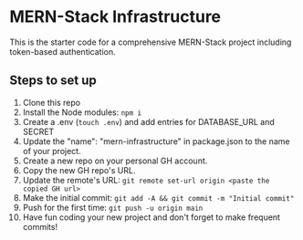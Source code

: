 # MERN-Stack Infrastructure

This is the starter code for a comprehensive MERN-Stack project including token-based authentication.

## Steps to set up

1. Clone this repo
2. Install the Node modules: `npm i`
3. Create a .env (`touch .env`) and add entries for DATABASE_URL and SECRET
4. Update the "name": "mern-infrastructure" in package.json to the name of your project.
5. Create a new repo on your personal GH account.
6. Copy the new GH repo's URL.
7. Update the remote's URL: `git remote set-url origin <paste the copied GH url>`
8. Make the initial commit: `git add -A && git commit -m "Initial commit"`
9. Push for the first time: `git push -u origin main`
10. Have fun coding your new project and don't forget to make frequent commits!
